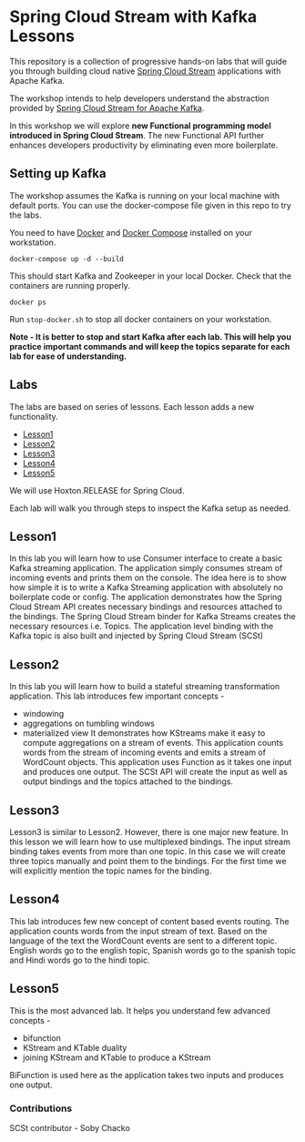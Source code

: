 # Spring Cloud Stream with Kafka Lessons

This repository is a collection of progressive hands-on labs that will guide you
through building cloud native [Spring Cloud Stream](https://spring.io/projects/spring-cloud-stream)
applications with Apache Kafka.

The workshop intends to help developers understand the abstraction provided by
[Spring Cloud Stream for Apache Kafka](https://cloud.spring.io/spring-cloud-stream-binder-kafka/spring-cloud-stream-binder-kafka.html).

In this workshop we will explore **new Functional programming model introduced in Spring Cloud Stream**.
The new Functional API further enhances developers productivity by eliminating even more boilerplate.

## Setting up Kafka
The workshop assumes the Kafka is running on your local machine with default ports.
You can use the docker-compose file given in this repo to try the labs.

You need to have [Docker](https://docs.docker.com/install/) and [Docker Compose](https://docs.docker.com/compose/install/)
installed on your workstation.  

`docker-compose up -d --build`

This should start Kafka and Zookeeper in your local Docker.
Check that the containers are running properly.

`docker ps`

Run `stop-docker.sh` to stop all docker containers on your workstation.

**Note - It is better to stop and start Kafka after each lab.
This will help you practice important commands and will keep the topics separate for each lab for ease of understanding.**

## Labs

The labs are based on series of lessons. Each lesson adds a new functionality.

* [Lesson1](https://github.com/msathe-tech/SCSt-Kafka-lessons/tree/master/lesson1)
* [Lesson2](https://github.com/msathe-tech/SCSt-Kafka-lessons/tree/master/lesson2)
* [Lesson3](https://github.com/msathe-tech/SCSt-Kafka-lessons/tree/master/lesson3)
* [Lesson4](https://github.com/msathe-tech/SCSt-Kafka-lessons/tree/master/lesson4)
* [Lesson5](https://github.com/msathe-tech/SCSt-Kafka-lessons/tree/master/lesson5)

We will use Hoxton.RELEASE for Spring Cloud.

Each lab will walk you through steps to inspect the Kafka setup as needed.

## Lesson1
In this lab you will learn how to use Consumer interface to create a basic Kafka streaming application.
The application simply consumes stream of incoming events and prints them on the console.
The idea here is to show how simple it is to write a Kafka Streaming application with absolutely no boilerplate code or config.
The application demonstrates how the Spring Cloud Stream API creates necessary bindings and resources attached to the bindings.
The Spring Cloud Stream binder for Kafka Streams creates the necessary resources i.e. Topics.
The application level binding with the Kafka topic is also built and injected by Spring Cloud Stream (SCSt)

## Lesson2
In this lab you will learn how to build a stateful streaming transformation application.
This lab introduces few important concepts -
* windowing
* aggregations on tumbling windows
* materialized view
It demonstrates how KStreams make it  easy to compute aggregations on a stream of events.
This application counts words from the stream of incoming events and emits a stream of WordCount objects.
This application uses Function as it takes one input and produces one output.
The SCSt API will create the input as well as output bindings and the topics attached to the bindings.

## Lesson3
Lesson3 is similar to Lesson2. However, there is one major new feature. In this lesson
we will learn how to use multiplexed bindings. The input stream binding takes events from more than one topic.
In this case we will create three topics manually and point them to the bindings.
For the first time we will explicitly mention the topic names for the binding.

## Lesson4
This lab introduces few new concept of content based events routing. The application counts words from the input stream of text.
Based on the language of the text the WordCount events are sent to a different topic. English words go to the english topic, Spanish words go to the spanish topic and Hindi words go to the hindi topic.

## Lesson5
This is the most advanced lab. It helps you understand few advanced concepts -
* bifunction
* KStream and KTable duality
* joining KStream and KTable to produce a KStream

BiFunction is used here as the application takes two inputs and produces one output.

### Contributions
SCSt contributor - Soby Chacko
